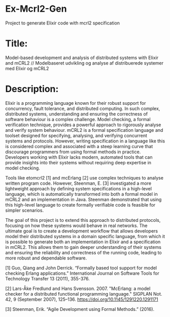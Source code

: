 # Ex-Mcrl2-Gen
Project to generate Elixir code with mcrl2 specification 


# Title: 
Model-based development and analysis of distributed systems with Elixir and mCRL2
//
Modelbaseret udvikling og analyse af distribuerede systemer med Elixir og mCRL2

# Description: 
Elixir is a programming language known for their robust support for concurrency, fault tolerance, and distributed computing. In such complex, distributed systems, understanding and ensuring the correctness of software behaviour is a complex challenge. Model checking, a formal verification technique, provides a powerful approach to rigorously analyse and verify system behaviour. mCRL2 is a formal specification language and toolset designed for specifying, analysing, and verifying concurrent systems and protocols.
However, writing specification in a language like this is considered complex and associated with a steep learning curve that discourage programmers from using formal methods in practice. Developers working with Elixir lacks modern, automated tools that can provide insights into their systems without requiring deep expertise in model checking.

Tools like etomcrl2 [1] and mcErlang [2] use complex techniques to analyse written program code. However, Steenman, E. [3] investigated a more lightweight approach by defining system specifications in a high-level language, which is automatically transformed into both a formal model in mCRL2 and an implementation in Java. Steenman demonstrated that using this high-level language to create formally verifiable code is feasible for simpler scenarios.

The goal of this project is to extend this approach to distributed protocols, focusing on how these systems would behave in real networks.
The ultimate goal is to create a development workflow that allows developers model their distributed systems in a domain specific language, from which it is possible to generate both an implementation in Elixir and a specification in mCRL2. This allows them to gain deeper understanding of their systems and ensuring the reliability and correctness of the running code, leading to more robust and dependable software.

[1] Guo, Qiang and John Derrick. “Formally based tool support for model checking Erlang applications.” International Journal on Software Tools for Technology Transfer 13 (2011), 355-376.

[2] Lars-Åke Fredlund and Hans Svensson. 2007. "McErlang: a model checker for a distributed functional programming language." SIGPLAN Not. 42, 9 (September 2007), 125–136. https://doi.org/10.1145/1291220.1291171

[3] Steenman, Erik. “Agile Development using Formal Methods.” (2016).